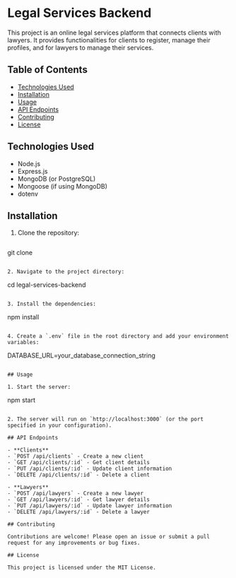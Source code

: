 # Legal Services Backend

This project is an online legal services platform that connects clients with lawyers. It provides functionalities for clients to register, manage their profiles, and for lawyers to manage their services.

## Table of Contents

- [Technologies Used](#technologies-used)
- [Installation](#installation)
- [Usage](#usage)
- [API Endpoints](#api-endpoints)
- [Contributing](#contributing)
- [License](#license)

## Technologies Used

- Node.js
- Express.js
- MongoDB (or PostgreSQL)
- Mongoose (if using MongoDB)
- dotenv

## Installation

1. Clone the repository:
   ```
 git clone <repo-url>
   ```

2. Navigate to the project directory:
   ```
   cd legal-services-backend
   ```

3. Install the dependencies:
   ```
   npm install
   ```

4. Create a `.env` file in the root directory and add your environment variables:
   ```
   DATABASE_URL=your_database_connection_string
   ```

## Usage

1. Start the server:
   ```
   npm start
   ```

2. The server will run on `http://localhost:3000` (or the port specified in your configuration).

## API Endpoints

- **Clients**
  - `POST /api/clients` - Create a new client
  - `GET /api/clients/:id` - Get client details
  - `PUT /api/clients/:id` - Update client information
  - `DELETE /api/clients/:id` - Delete a client

- **Lawyers**
  - `POST /api/lawyers` - Create a new lawyer
  - `GET /api/lawyers/:id` - Get lawyer details
  - `PUT /api/lawyers/:id` - Update lawyer information
  - `DELETE /api/lawyers/:id` - Delete a lawyer

## Contributing

Contributions are welcome! Please open an issue or submit a pull request for any improvements or bug fixes.

## License

This project is licensed under the MIT License.
